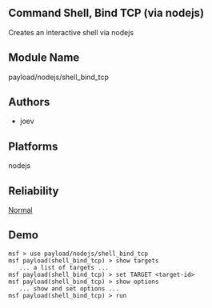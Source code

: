 ## Command Shell, Bind TCP (via nodejs)

Creates an interactive shell via nodejs


## Module Name
payload/nodejs/shell_bind_tcp

## Authors
* joev





## Platforms
nodejs

## Reliability
[Normal](https://github.com/rapid7/metasploit-framework/wiki/Exploit-Ranking)

## Demo

```
msf > use payload/nodejs/shell_bind_tcp
msf payload(shell_bind_tcp) > show targets
   ... a list of targets ...
msf payload(shell_bind_tcp) > set TARGET <target-id>
msf payload(shell_bind_tcp) > show options
   ... show and set options ...
msf payload(shell_bind_tcp) > run
```
    
    